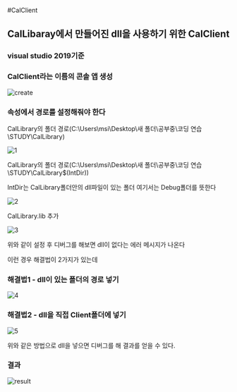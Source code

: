 #CalClient

<h2>CalLibaray에서 만들어진 dll을 사용하기 위한 CalClient</h2>

<h3>visual studio 2019기준</h3>

<h3>CalClient라는 이름의 콘솔 앱 생성</h3>

![create](https://user-images.githubusercontent.com/71477375/149174917-60c94be0-d86b-4c24-af91-2e1d4f519601.PNG)

<h3>속성에서 경로를 설정해줘야 한다</h3>

CalLibrary의 폴더 경로(C:\Users\msi\Desktop\새 폴더\공부중\코딩 연습\STUDY\CalLibrary)

![1](https://user-images.githubusercontent.com/71477375/149174923-258e94e6-662b-4eea-8cc4-e1fda39e3dde.PNG)

CalLibrary의 폴더 경로(C:\Users\msi\Desktop\새 폴더\공부중\코딩 연습\STUDY\CalLibrary\$(IntDir))

IntDir는 CalLibrary폴더안의 dll파일이 있는 폴더 여기서는 Debug폴더를 뜻한다

![2](https://user-images.githubusercontent.com/71477375/149174928-a89388a3-d1fc-4848-8597-cb23fe88f68e.PNG)

CalLibrary.lib 추가

![3](https://user-images.githubusercontent.com/71477375/149174930-2f4c1c1a-460f-4a3f-8f53-349c4b048cc1.PNG)

위와 같이 설정 후 디버그를 해보면 dll이 없다는 에러 메시지가 나온다

이런 경우 해결법이 2가지가 있는데 

<h3>해결법1 - dll이 있는 폴더의 경로 넣기</h3>

![4](https://user-images.githubusercontent.com/71477375/149176659-5c1fb81f-008a-45e6-bdb2-43a542a71d7a.PNG)

<h3>해결법2 - dll을 직접 Client폴더에 넣기</h3>

![5](https://user-images.githubusercontent.com/71477375/149176649-fd0d9f77-52b7-4c85-87c2-7f80f0b2d5f4.PNG)

위와 같은 방법으로 dll을 넣으면 디버그를 해 결과를 얻을 수 있다.

<h3>결과</h3>

![result](https://user-images.githubusercontent.com/71477375/149176657-583d4c36-18db-4b3c-a4db-105e5345cbbd.PNG)
